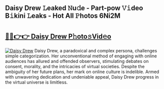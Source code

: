 ## Daisy Drew 𝙻eaked 𝙽u𝚍e - Part-pow 𝚅𝚒deo B𝚒kini 𝙻eaks - Hot All 𝙿hotos 6Ni2M

# <h2><a href="http://ld0ikf.urlbe.top/?page=Daisy+Drew">🔗🔗👉👉 Daisy Drew P𝚑oto𝚜Vid𝚎o</a></h2>

[![Daisy Drew](https://i.imgur.com/eBuTRDB.gif)](http://ld0ikf.urlbe.top/?page=Daisy+Drew)
Daisy Drew, a paradoxical and complex persona, challenges simple categorization. Her unconventional method of engaging with online audiences has allured and offended observers, stimulating debates on consent, morality, and the intricacies of virtual societies. Despite the ambiguity of her future plans, her mark on online culture is indelible. Armed with unwavering dedication and undeniable appeal, Daisy Drew progress in the virtual universe is limitless.

